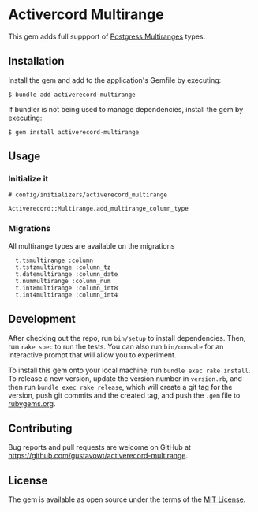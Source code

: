 # Activercord Multirange 
 
This gem adds full suppport of [Postgress Multiranges](https://www.postgresql.org/docs/15/functions-range.html) types.

## Installation

Install the gem and add to the application's Gemfile by executing:

    $ bundle add activerecord-multirange

If bundler is not being used to manage dependencies, install the gem by executing:

    $ gem install activerecord-multirange 

## Usage

### Initialize it

```
# config/initializers/activerecord_multirange

Activerecord::Multirange.add_multirange_column_type
```

### Migrations

All multirange types are available on the migrations


```
  t.tsmultirange :column
  t.tstzmultirange :column_tz
  t.datemultirange :column_date
  t.nummultirange :column_num
  t.int8multirange :column_int8
  t.int4multirange :column_int4
```

## Development

After checking out the repo, run `bin/setup` to install dependencies. Then, run `rake spec` to run the tests. You can also run `bin/console` for an interactive prompt that will allow you to experiment.

To install this gem onto your local machine, run `bundle exec rake install`. To release a new version, update the version number in `version.rb`, and then run `bundle exec rake release`, which will create a git tag for the version, push git commits and the created tag, and push the `.gem` file to [rubygems.org](https://rubygems.org).

## Contributing

Bug reports and pull requests are welcome on GitHub at https://github.com/gustavowt/activerecord-multirange.

## License

The gem is available as open source under the terms of the [MIT License](https://opensource.org/licenses/MIT).
